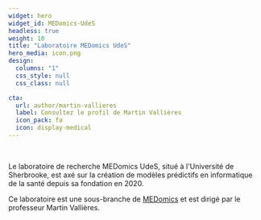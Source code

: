 ```yaml
---
widget: hero
widget_id: MEDomics-UdeS
headless: true
weight: 10
title: "Laboratoire MEDomics UdeS"
hero_media: icon.png
design:
  columns: "1"
  css_style: null
  css_class: null

cta:
  url: author/martin-vallieres
  label: Consultez le profil de Martin Vallières
  icon_pack: fa
  icon: display-medical
---
```

<br>

Le laboratoire de recherche MEDomics UdeS, situé à l'Université de Sherbrooke, est axé sur la création de modèles prédictifs en informatique de la santé depuis sa fondation en 2020.

Ce laboratoire est une sous-branche de [MEDomics](https://www.medomics.ai/) et est dirigé par le professeur Martin Vallières.

